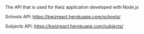 The API that is used for Kwiz application developed with Node.js


Schools API:
https://kwizreact.herokuapp.com/schools/

Subjects API:
https://kwizreact.herokuapp.com/subjects/
